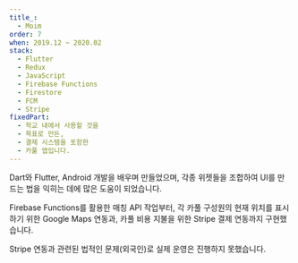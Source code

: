 ```yaml
---
title_:
  - Moim
order: 7
when: 2019.12 ~ 2020.02
stack:
  - Flutter
  - Redux
  - JavaScript
  - Firebase Functions
  - Firestore
  - FCM
  - Stripe
fixedPart:
  - 학교 내에서 사용할 것을
  - 목표로 만든,
  - 결제 시스템을 포함한
  - 카풀 앱입니다.
---
```


<span class="nw">Dart와 Flutter, Android</span>
<span class="nw">개발을 배우며 만들었으며,</span>
<span class="nw">각종 위젯들을 조합하여</span>
<span class="nw">UI를 만드는 법을 익히는 데에</span>
<span class="nw">많은 도움이 되었습니다.</span>

<span class="nw">Firebase Functions를 활용한</span>
<span class="nw">매칭 API 작업부터,</span>
<span class="nw">각 카풀 구성원의</span>
<span class="nw">현재 위치를 표시하기 위한</span>
<span class="nw">Google Maps 연동과,</span>
<span class="nw">카풀 비용 지불을 위한</span>
<span class="nw">Stripe 결제 연동까지 구현했습니다.</span>

<span class="nw">Stripe 연동과 관련된</span>
<span class="nw">법적인 문제(외국인)로</span>
<span class="nw">실제 운영은 진행하지 못했습니다.</span>
